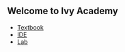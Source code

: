 ## Welcome to Ivy Academy

- [Textbook](https://cs.ivy.academy)
- [IDE](https://ide.ivy.academy)
- [Lab](https://lab.ivy.academy)
